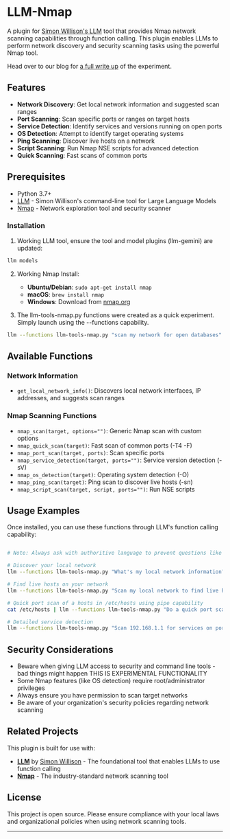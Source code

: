 # LLM-Nmap

A plugin for [Simon Willison's LLM](https://llm.datasette.io/) tool that provides Nmap network scanning capabilities through function calling. This plugin enables LLMs to perform network discovery and security scanning tasks using the powerful Nmap tool.

Head over to our blog for [a full write up](https://hackertarget.com/llm-command-line-nmap/) of the experiment.

## Features

- **Network Discovery**: Get local network information and suggested scan ranges
- **Port Scanning**: Scan specific ports or ranges on target hosts
- **Service Detection**: Identify services and versions running on open ports
- **OS Detection**: Attempt to identify target operating systems
- **Ping Scanning**: Discover live hosts on a network
- **Script Scanning**: Run Nmap NSE scripts for advanced detection
- **Quick Scanning**: Fast scans of common ports

## Prerequisites

- Python 3.7+
- [LLM](https://llm.datasette.io/) - Simon Willison's command-line tool for Large Language Models
- [Nmap](https://nmap.org/) - Network exploration tool and security scanner

### Installation

1. Working LLM tool, ensure the tool and model plugins (llm-gemini) are updated:
```bash
llm models
```

2. Working Nmap Install:
   - **Ubuntu/Debian**: `sudo apt-get install nmap`
   - **macOS**: `brew install nmap`
   - **Windows**: Download from [nmap.org](https://nmap.org/download.html)

3. The llm-tools-nmap.py functions were created as a quick experiment. Simply launch using the --functions capability.
```bash
llm --functions llm-tools-nmap.py "scan my network for open databases"
```


## Available Functions

### Network Information
- `get_local_network_info()`: Discovers local network interfaces, IP addresses, and suggests scan ranges

### Nmap Scanning Functions
- `nmap_scan(target, options="")`: Generic Nmap scan with custom options
- `nmap_quick_scan(target)`: Fast scan of common ports (-T4 -F)
- `nmap_port_scan(target, ports)`: Scan specific ports
- `nmap_service_detection(target, ports="")`: Service version detection (-sV)
- `nmap_os_detection(target)`: Operating system detection (-O)
- `nmap_ping_scan(target)`: Ping scan to discover live hosts (-sn)
- `nmap_script_scan(target, script, ports="")`: Run NSE scripts

## Usage Examples

Once installed, you can use these functions through LLM's function calling capability:

```bash

# Note: Always ask with authoritive language to prevent questions like "Would you like me to do that?"

# Discover your local network
llm --functions llm-tools-nmap.py "What's my local network information?"

# Find live hosts on your network
llm --functions llm-tools-nmap.py "Scan my local network to find live hosts immediately without asking for confirmation."

# Quick port scan of a hosts in /etc/hosts using pipe capability
cat /etc/hosts | llm --functions llm-tools-nmap.py "Do a quick port scan of these hosts"

# Detailed service detection
llm --functions llm-tools-nmap.py "Scan 192.168.1.1 for services on ports 80,443,22"

```

## Security Considerations

- Beware when giving LLM access to security and command line tools - bad things might happen THIS IS EXPERIMENTAL FUNCTIONALITY
- Some Nmap features (like OS detection) require root/administrator privileges
- Always ensure you have permission to scan target networks
- Be aware of your organization's security policies regarding network scanning

## Related Projects

This plugin is built for use with:
- **[LLM](https://llm.datasette.io/)** by [Simon Willison](https://github.com/simonw) - The foundational tool that enables LLMs to use function calling
- **[Nmap](https://nmap.org/)** - The industry-standard network scanning tool

## License

This project is open source. Please ensure compliance with your local laws and organizational policies when using network scanning tools.


---

